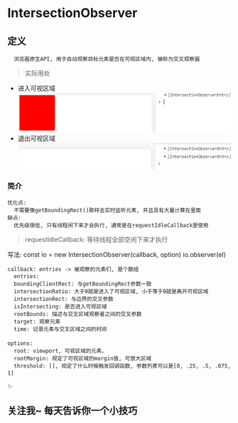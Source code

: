 # IntersectionObserver

## 定义
```
  浏览器原生API, 用于自动观察目标元素是否在可视区域内, 被称为交叉观察器
```
> 实际用处
- 进入可视区域
![进入可视区域](https://github.com/Gloomysunday28/unknow-knowledge/blob/master/Unknow%20One/enter.png '进入可视区域')
- 退出可视区域
![退出可视区域](https://github.com/Gloomysunday28/unknow-knowledge/blob/master/Unknow%20One/leave.png '退出可视区域')

### 简介
```
优化点:
  不需要像getBoundingRect()那样去实时监听元素, 并且具有大量计算在里面
缺点:
  优先级很低, 只有线程闲下来才会执行, 通常是在requestIdleCallback里使用
```
> requestIdleCallback: 等待线程全部空闲下来才执行

写法:
const io = new IntersectionObserver(callback, option)
io.observer(el)
```
callback: entries -> 被观察的元素们, 是个数组
  entries:
  boundingClientRect: 与getBoundingRect参数一致
  intersectionRatio: 大于0就是进入了可视区域, 小于等于0就是离开可视区域
  intersectionRect: 与边界的交叉参数
  isIntersecting: 是否进入可视区域
  rootBounds: 描述与交叉区域观察者之间的交叉参数
  target: 观察元素
  time: 记录元素与交叉区域之间的时间

options:
  root: viewport, 可视区域的元素，
  rootMargin: 规定了可视区域的margin值, 可放大区域
  threshold: [], 规定了什么时候触发回调函数, 参数列表可以是[0, .25, .5, .075, 1]
```

:sparkles:
## 关注我~ 每天告诉你一个小技巧